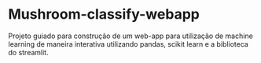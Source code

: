 # Mushroom-classify-webapp

Projeto guiado para construção de um web-app para utilização de machine learning de maneira interativa utilizando pandas, scikit learn e a biblioteca do streamlit.
